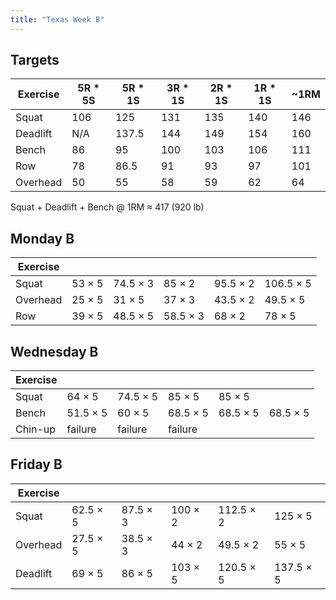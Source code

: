 ```yaml
---
title: "Texas Week B"
---
```



## Targets

| Exercise | 5R * 5S | 5R * 1S | 3R * 1S | 2R * 1S | 1R * 1S |  ~1RM   |
| ---      | ------- | ------- | ------- | ------- | ------- | ------- |
| Squat    |   106   |   125   |   131   |   135   |   140   |   146   |
| Deadlift |   N/A   |   137.5   |   144   |   149   |   154   |   160   |
| Bench    |   86   |  95   |   100   |   103   |   106   |   111   |
| Row      |   78   |  86.5   |   91   |   93   |   97   |   101   |
| Overhead |   50   |  55   |   58   |   59   |   62   |   64   |


Squat + Deadlift + Bench @ 1RM ≈ 417 (920 lb)
    
## Monday B

| Exercise |     |     |     |     |     |
| ---      | --- | --- | --- | --- | --- |
| Squat    | 53 × 5 | 74.5 × 3 | 85 × 2 | 95.5 × 2 | 106.5 × 5 | 106.5 × 5 | 106.5 × 5 | 106.5 × 5 | 106.5 × 5 |
| Overhead | 25 × 5 | 31 × 5 | 37 × 3 | 43.5 × 2 | 49.5 × 5 | 49.5 × 5 | 49.5 × 5 | 49.5 × 5 | 49.5 × 5 |
| Row      | 39 × 5 | 48.5 × 5 | 58.5 × 3 | 68 × 2 | 78 × 5 | 78 × 5 | 78 × 5 | 78 × 5 | 78 × 5 |

## Wednesday B

| Exercise |     |     |     |     |     |
| ---      | --- | --- | --- | --- | --- |
| Squat    | 64 × 5 | 74.5 × 5 | 85 × 5 | 85 × 5 |
| Bench    | 51.5 × 5 | 60 × 5 | 68.5 × 5 | 68.5 × 5 | 68.5 × 5 |
| Chin-up  | failure | failure | failure |

## Friday B

| Exercise |     |     |     |     |     |
| ---      | --- | --- | --- | --- | --- |
| Squat    | 62.5 × 5 | 87.5 × 3 | 100 × 2 | 112.5 × 2 | 125 × 5 |
| Overhead | 27.5 × 5 | 38.5 × 3 | 44 × 2 | 49.5 × 2 | 55 × 5 |
| Deadlift | 69 × 5 | 86 × 5 | 103 × 5 | 120.5 × 5 | 137.5 × 5 |

